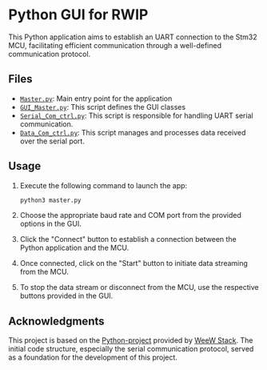 # Python GUI for RWIP

This Python application aims to establish an UART connection to the Stm32 MCU, facilitating efficient communication through a well-defined communication protocol.

## Files
- [`Master.py`](Master.py): Main entry point for the application
- [`GUI_Master.py`](GUI_Master.py): This script defines the GUI classes
- [`Serial_Com_ctrl.py`](Serial_Com_ctrl.py): This script is responsible for handling UART serial communication.
- [`Data_Com_ctrl.py`](Data_Com_ctrl.py): This script manages and processes data received over the serial port.

## Usage

1. Execute the following command to launch the app:

    ```bash
    python3 master.py
    ```

2. Choose the appropriate baud rate and COM port from the provided options in the GUI.
3. Click the "Connect" button to establish a connection between the Python application and the MCU.
4. Once connected, click on the "Start" button to initiate data streaming from the MCU.
5. To stop the data stream or disconnect from the MCU, use the respective buttons provided in the GUI.

## Acknowledgments

This project is based on the [Python-project](https://github.com/weewStack/Python-projects/tree/master/004-PySerial%20-%20MCU%20-%20Multi-Datareadings/010-DataDisplay%20Graphic%20display) provided by [WeeW Stack](https://github.com/weewStack). The initial code structure, especially the serial communication protocol, served as a foundation for the development of this project.
